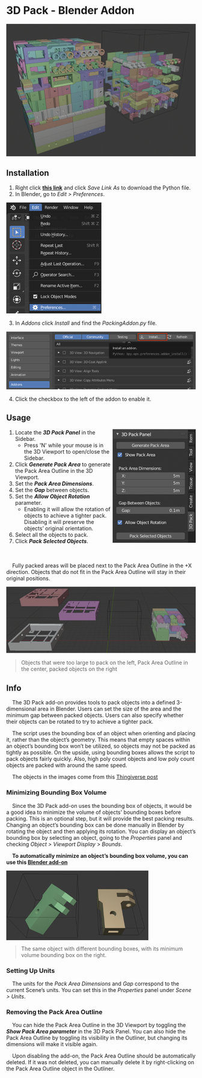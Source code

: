 # 3D Pack - Blender Addon
![Image of Full Pack](images/Addon%20Doc%20-%20Full%20Pack.png)

## Installation
1. Right click [**this link**](https://raw.githubusercontent.com/japuzen/bpy-pack/master/PackingAddon.py) and click *Save Link As* to download the Python file.
2. In Blender, go to *Edit > Preferences*.

![Image of Full Pack](images/Addon%20Doc%20-%20Edit>Preferences.png)

3. In *Addons* click *Install* and find the *PackingAddon.py* file.

![Image of Full Pack](images/Addon%20Doc%20-%20Addon%20Install.png)

4. Click the checkbox to the left of the addon to enable it.

## Usage
<img align="right" src="images/Addon%20Doc%20-%20Pack%20Panel%20Image.png">

1. Locate the ***3D Pack Panel*** in the Sidebar.
    - Press 'N' while your mouse is in the 3D Viewport to open/close the Sidebar.
2. Click ***Generate Pack Area*** to generate the Pack Area Outline in the 3D Viewport.
3. Set the ***Pack Area Dimensions***.
4. Set the ***Gap*** between objects.
5. Set the ***Allow Object Rotation*** parameter.
    - Enabling it will allow the rotation of objects to achieve a tighter pack. Disabling it will preserve the objects’ original orientation.
6. Select all the objects to pack.
7. Click ***Pack Selected Objects***.
<br><br><br>

&nbsp;&nbsp;&nbsp;&nbsp;Fully packed areas will be placed next to the Pack Area Outline in the +X direction. Objects that do not fit in the Pack Area Outline will stay in their original positions.


![Image of Packing Results](images/Addon%20Doc%20-%20Result%20Image.png)
>Objects that were too large to pack on the left, Pack Area Outline in the center, packed objects on the right

## Info
&nbsp;&nbsp;&nbsp;&nbsp;The 3D Pack add-on provides tools to pack objects into a defined 3-dimensional area in Blender. Users can set the size of the area and the minimum gap between packed objects. Users can also specify whether their objects can be rotated to try to achieve a tighter pack.

&nbsp;&nbsp;&nbsp;&nbsp;The script uses the bounding box of an object when orienting and placing it, rather than the object’s geometry. This means that empty spaces within an object’s bounding box won’t be utilized, so objects may not be packed as tightly as possible. On the upside, using bounding boxes allows the script to pack objects fairly quickly. Also, high poly count objects and low poly count objects are packed with around the same speed.

&nbsp;&nbsp;&nbsp;&nbsp;The objects in the images come from this [Thingiverse post](https://www.thingiverse.com/thing:239105)

### Minimizing Bounding Box Volume
&nbsp;&nbsp;&nbsp;&nbsp;Since the 3D Pack add-on uses the bounding box of objects, it would be a good idea to minimize the volume of objects' bounding boxes before packing. This is an optional step, but it will provide the best packing results. Changing an object’s bounding box can be done manually in Blender by rotating the object and then applying its rotation. You can display an object’s bounding box by selecting an object, going to the *Properties* panel and checking *Object > Viewport Display > Bounds*.

&nbsp;&nbsp;&nbsp;&nbsp;**To automatically minimize an object’s bounding box volume, you can use this [Blender add-on]()**

<img src="images/Addon%20Doc%20-%20Bound%20Box%20Difference%20Image.png" height="75%" width="75%" align="center"></img>
>The same object with different bounding boxes, with its minimum volume bounding box on the right.

### Setting Up Units
&nbsp;&nbsp;&nbsp;&nbsp;The units for the *Pack Area Dimensions* and *Gap* correspond to the current Scene’s units. You can set this in the *Properties* panel under *Scene > Units*.
    
### Removing the Pack Area Outline
&nbsp;&nbsp;&nbsp;&nbsp;You can hide the Pack Area Outline in the 3D Viewport by toggling the ***Show Pack Area parameter*** in the 3D Pack Panel. You can also hide the Pack Area Outline by toggling its visibility in the Outliner, but changing its dimensions will make it visible again. 

&nbsp;&nbsp;&nbsp;&nbsp;Upon disabling the add-on, the Pack Area Outline should be automatically deleted.  If it was not deleted, you can manually delete it by right-clicking on the Pack Area Outline object in the Outliner.
